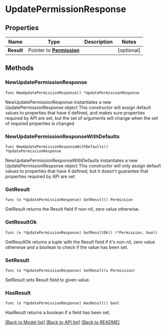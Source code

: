 # UpdatePermissionResponse

## Properties

Name | Type | Description | Notes
------------ | ------------- | ------------- | -------------
**Result** | Pointer to [**Permission**](Permission.md) |  | [optional] 

## Methods

### NewUpdatePermissionResponse

`func NewUpdatePermissionResponse() *UpdatePermissionResponse`

NewUpdatePermissionResponse instantiates a new UpdatePermissionResponse object
This constructor will assign default values to properties that have it defined,
and makes sure properties required by API are set, but the set of arguments
will change when the set of required properties is changed

### NewUpdatePermissionResponseWithDefaults

`func NewUpdatePermissionResponseWithDefaults() *UpdatePermissionResponse`

NewUpdatePermissionResponseWithDefaults instantiates a new UpdatePermissionResponse object
This constructor will only assign default values to properties that have it defined,
but it doesn't guarantee that properties required by API are set

### GetResult

`func (o *UpdatePermissionResponse) GetResult() Permission`

GetResult returns the Result field if non-nil, zero value otherwise.

### GetResultOk

`func (o *UpdatePermissionResponse) GetResultOk() (*Permission, bool)`

GetResultOk returns a tuple with the Result field if it's non-nil, zero value otherwise
and a boolean to check if the value has been set.

### SetResult

`func (o *UpdatePermissionResponse) SetResult(v Permission)`

SetResult sets Result field to given value.

### HasResult

`func (o *UpdatePermissionResponse) HasResult() bool`

HasResult returns a boolean if a field has been set.


[[Back to Model list]](../README.md#documentation-for-models) [[Back to API list]](../README.md#documentation-for-api-endpoints) [[Back to README]](../README.md)


